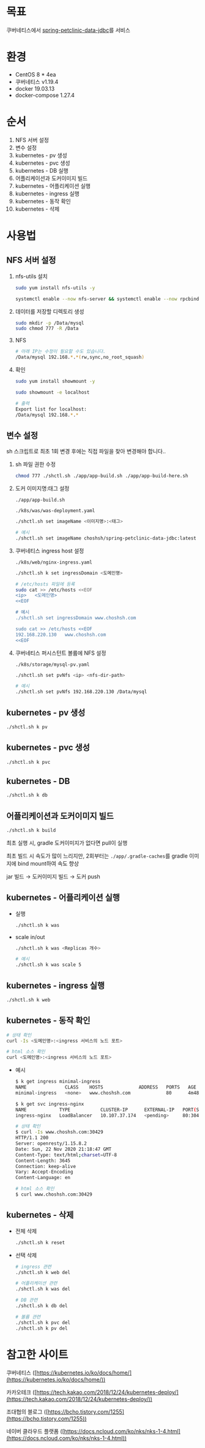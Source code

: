 # 목표

쿠버네티스에서 [spring-petclinic-data-jdbc](https://github.com/spring-petclinic/spring-petclinic-data-jdbc)를 서비스

# 환경

- CentOS 8 * 4ea
- 쿠버네티스 v1.19.4
- docker 19.03.13
- docker-compose 1.27.4

# 순서

1. NFS 서버 설정
2. 변수 설정
3. kubernetes - pv 생성
4. kubernetes - pvc 생성
5. kubernetes - DB 실행
6. 어플리케이션과 도커이미지 빌드
7. kubernetes - 어플리케이션 실행
8. kubernetes - ingress 실행
9. kubernetes - 동작 확인
10. kubernetes - 삭제

# 사용법

## NFS 서버 설정

1. nfs-utils 설치

    ```bash
    sudo yum install nfs-utils -y

    systemctl enable --now nfs-server && systemctl enable --now rpcbind
    ```

2. 데이터를 저장할 디렉토리 생성

    ```bash
    sudo mkdir -p /Data/mysql
    sudo chmod 777 -R /Data
    ```

3. NFS

    ```bash
    # 아래 IP는 수정이 필요할 수도 있습니다.
    /Data/mysql 192.168.*.*(rw,sync,no_root_squash)
    ```

4. 확인

    ```bash
    sudo yum install showmount -y

    sudo showmount -e localhost

    # 출력
    Export list for localhost:
    /Data/mysql 192.168.*.*
    ```

## 변수 설정

sh 스크립트로 최초 1회 변경 후에는 직접 파일을 찾아 변경해야 합니다..

1. sh 파일 권한 수정

    ```bash
    chmod 777 ./shctl.sh ./app/app-build.sh ./app/app-build-here.sh
    ```

2. 도커 이미지명:태그 설정

    `./app/app-build.sh`

    `./k8s/was/was-deployment.yaml`

    ```bash
    ./shctl.sh set imageName <이미지명>:<태그>

    # 예시
    ./shctl.sh set imageName choshsh/spring-petclinic-data-jdbc:latest
    ```

3. 쿠버네티스 ingress host 설정

    `./k8s/web/nginx-ingress.yaml`

    ```bash
    ./shctl.sh k set ingressDomain <도메인명>

    # /etc/hosts 파일에 등록
    sudo cat >> /etc/hosts <<EOF
    <ip>   <도메인명>
    <<EOF

    # 예시
    ./shctl.sh set ingressDomain www.choshsh.com

    sudo cat >> /etc/hosts <<EOF
    192.168.220.130   www.choshsh.com
    <<EOF
    ```

4. 쿠버네티스 퍼시스턴트 볼륨에 NFS 설정

    `./k8s/storage/mysql-pv.yaml`

    ```bash
    ./shctl.sh set pvNfs <ip> <nfs-dir-path>

    # 예시
    ./shctl.sh set pvNfs 192.168.220.130 /Data/mysql
    ```

## kubernetes - pv 생성

```bash
./shctl.sh k pv
```

## kubernetes - pvc 생성

```bash
./shctl.sh k pvc
```

## kubernetes - DB

```bash
./shctl.sh k db
```

## 어플리케이션과 도커이미지 빌드

```bash
./shctl.sh k build
```

최초 실행 시, gradle 도커이미지가 없다면 pull이 실행

최초 빌드 시 속도가 많이 느리지만,
2회부터는 `./app/.gradle-caches`를 gradle 이미지에 bind mount하여 속도 향상

jar 빌드 → 도커이미지 빌드 → 도커 push

## kubernetes - 어플리케이션 실행

- 실행

    ```bash
    ./shctl.sh k was
    ```

- scale in/out

    ```bash
    ./shctl.sh k was <Replicas 개수>

    # 예시
    ./shctl.sh k was scale 5
    ```

## kubernetes - ingress 실행

```bash
./shctl.sh k web
```

## kubernetes - 동작 확인

```bash
# 상태 확인
curl -Is <도메인명>:<ingress 서비스의 노드 포트>

# html 소스 확인
curl <도메인명>:<ingress 서비스의 노드 포트>
```

- 예시

    ```bash
    $ k get ingress minimal-ingress
    NAME              CLASS    HOSTS             ADDRESS   PORTS   AGE
    minimal-ingress   <none>   www.choshsh.com             80      4m48s

    $ k get svc ingress-nginx
    NAME            TYPE           CLUSTER-IP      EXTERNAL-IP   PORT(S)                      AGE
    ingress-nginx   LoadBalancer   10.107.37.174   <pending>     80:30429/TCP,443:32491/TCP   5m12s

    # 상태 확인
    $ curl -Is www.choshsh.com:30429
    HTTP/1.1 200
    Server: openresty/1.15.8.2
    Date: Sun, 22 Nov 2020 21:18:47 GMT
    Content-Type: text/html;charset=UTF-8
    Content-Length: 3645
    Connection: keep-alive
    Vary: Accept-Encoding
    Content-Language: en

    # html 소스 확인
    $ curl www.choshsh.com:30429
    ```

## kubernetes - 삭제

- 전체 삭제

    ```bash
    ./shctl.sh k reset
    ```

- 선택 삭제

    ```bash
    # ingress 관련
    ./shctl.sh k web del

    # 어플리케이션 관련
    ./shctl.sh k was del

    # DB 관련
    ./shctl.sh k db del

    # 볼륨 관련
    ./shctl.sh k pvc del
    ./shctl.sh k pv del
    ```

# 참고한 사이트

쿠버네티스 ([https://kubernetes.io/ko/docs/home/](https://kubernetes.io/ko/docs/home/))

카카오테크 ([https://tech.kakao.com/2018/12/24/kubernetes-deploy/](https://tech.kakao.com/2018/12/24/kubernetes-deploy/))

조대협의 블로그 ([https://bcho.tistory.com/1255](https://bcho.tistory.com/1255))

네이버 클라우드 플랫폼 ([https://docs.ncloud.com/ko/nks/nks-1-4.html](https://docs.ncloud.com/ko/nks/nks-1-4.html))
